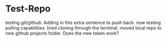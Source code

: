 # Test-Repo
testing git/github. Adding in this extra sentence to push back. now testing pulling capabilities. tried cloning through the terminal. moved local repo to new github projects folder. Does the new token work?   
